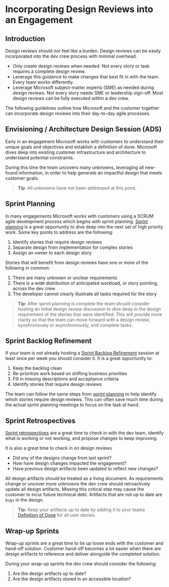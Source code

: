 # Incorporating Design Reviews into an Engagement

## Introduction

Design reviews should not feel like a burden. Design reviews can be easily incorporated into the dev crew process with minimal overhead.

- Only create design reviews when needed. Not every story or task requires a complete design review.
- Leverage this guidance to make changes that best fit in with the team. Every team works differently.
- Leverage Microsoft subject-matter experts (SME) as needed during design reviews. Not every story needs SME or leadership sign-off. Most design reviews can be fully executed within a dev crew.

The following guidelines outline how Microsoft and the customer together can incorporate design reviews into their day-to-day agile processes.

## Envisioning / Architecture Design Session (ADS)

Early in an engagement Microsoft works with customers to understand their unique goals and objectives and establish a definition of done. Microsoft dives deep into existing customer infrastructure and architecture to understand potential constraints.

During this time the team uncovers many unknowns, leveraging all new-found information, in order to help generate an impactful design that meets customer goals.

> **Tip**: All unknowns have not been addressed at this point.

## Sprint Planning

In many engagements Microsoft works with customers using a SCRUM agile development process which begins with sprint planning. [Sprint planning](../../../agile-development/sprint-planning/README.md) is a great opportunity to dive deep into the next set of high priority work. Some key points to address are the following:

1. Identify stories that require design reviews
1. Separate design from implementation for complex stories
1. Assign an owner to each design story

Stories that will benefit from design reviews have one or more of the following in common:

1. There are many unknown or unclear requirements
1. There is a wide distribution of anticipated workload, or story pointing, across the dev crew
1. The developer cannot clearly illustrate all tasks required for the story

> **Tip:** After sprint planning is complete the team should consider hosting an initial design review discussion to dive deep in the design requirement of the stories that were identified. This will provide more clarity so that the team can move forward with a design review, synchronously or asynchronously, and complete tasks.

## Sprint Backlog Refinement

If your team is not already hosting a [Sprint Backlog Refinement](../../../agile-development/backlog-management/backlog-refinement.md) session at least once per week you should consider it.  It is a great opportunity to:

1. Keep the backlog clean
1. Re-prioritize work based on shifting business priorities
1. Fill in missing descriptions and acceptance criteria
1. Identify stories that require design reviews

The team can follow the same steps from [sprint planning](#sprint-planning) to help identify which stories require design reviews. This can often save much time during the actual sprint planning meetings to focus on the task at hand.

## Sprint Retrospectives

[Sprint retrospectives](../../../agile-development/retrospectives.md) are a great time to check in with the dev team, identify what is working or not working, and propose changes to keep improving.

It is also a great time to check in on design reviews

- Did any of the designs change from last sprint?
- How have design changes impacted the engagement?
- Have previous design artifacts been updated to reflect new changes?

All design artifacts should be treated as a living document. As requirements change or uncover more unknowns the dev crew should retroactively update all design artifacts. Missing this critical step may cause the customer to incur future technical debt. Artifacts that are not up to date are `bugs` in the design.

> **Tip:** Keep your artifacts up to date by adding it to your teams [Definition of Done](../../../agile-development/team-agreements/definition-of-done.md) for all user stories.

## Wrap-up Sprints

Wrap-up sprints are a great time to tie up loose ends with the customer and hand-off solution. Customer hand-off becomes a lot easier when there are design artifacts to reference and deliver alongside the completed solution.

During your wrap-up sprints the dev crew should consider the following:

1. Are the design artifacts up to date?
1. Are the design artifacts stored in an accessible location?
